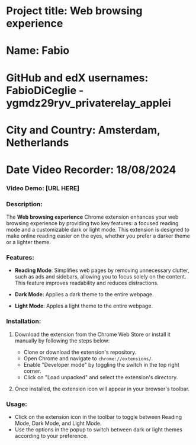 # Project title: Web browsing experience
# Name: Fabio
# GitHub and edX usernames: FabioDiCeglie - ygmdz29ryv_privaterelay_applei
# City and Country: Amsterdam, Netherlands
# Date Video Recorder: 18/08/2024

### Video Demo: [URL HERE]

### Description:
The **Web browsing experience** Chrome extension enhances your web browsing experience by providing two key features: a focused reading mode and a customizable dark or light mode. This extension is designed to make online reading easier on the eyes, whether you prefer a darker theme or a lighter theme.

### Features:
- **Reading Mode**: Simplifies web pages by removing unnecessary clutter, such as ads and sidebars, allowing you to focus solely on the content. This feature improves readability and reduces distractions.
  
- **Dark Mode**: Applies a dark theme to the entire webpage.

- **Light Mode**: Apples a light theme to the entire webpage.

### Installation:
1. Download the extension from the Chrome Web Store or install it manually by following the steps below:
   - Clone or download the extension's repository.
   - Open Chrome and navigate to `chrome://extensions/`.
   - Enable "Developer mode" by toggling the switch in the top right corner.
   - Click on "Load unpacked" and select the extension's directory.

2. Once installed, the extension icon will appear in your browser's toolbar.

### Usage:
- Click on the extension icon in the toolbar to toggle between Reading Mode, Dark Mode, and Light Mode.
- Use the options in the popup to switch between dark or light themes according to your preference.